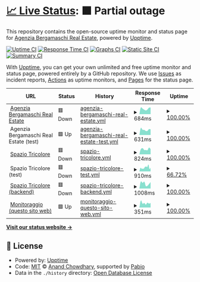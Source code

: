 # [📈 Live Status](https://status.agenziabergamaschi.com): <!--live status--> **🟧 Partial outage**

This repository contains the open-source uptime monitor and status page for [Agenzia Bergamaschi Real Estate](https://agenziabergamaschi.com), powered by [Upptime](https://github.com/upptime/upptime).

[![Uptime CI](https://github.com/agenziabergamaschi/status/workflows/Uptime%20CI/badge.svg)](https://github.com/agenziabergamaschi/status/actions?query=workflow%3A%22Uptime+CI%22)
[![Response Time CI](https://github.com/agenziabergamaschi/status/workflows/Response%20Time%20CI/badge.svg)](https://github.com/agenziabergamaschi/status/actions?query=workflow%3A%22Response+Time+CI%22)
[![Graphs CI](https://github.com/agenziabergamaschi/status/workflows/Graphs%20CI/badge.svg)](https://github.com/agenziabergamaschi/status/actions?query=workflow%3A%22Graphs+CI%22)
[![Static Site CI](https://github.com/agenziabergamaschi/status/workflows/Static%20Site%20CI/badge.svg)](https://github.com/agenziabergamaschi/status/actions?query=workflow%3A%22Static+Site+CI%22)
[![Summary CI](https://github.com/agenziabergamaschi/status/workflows/Summary%20CI/badge.svg)](https://github.com/agenziabergamaschi/status/actions?query=workflow%3A%22Summary+CI%22)

With [Upptime](https://upptime.js.org), you can get your own unlimited and free uptime monitor and status page, powered entirely by a GitHub repository. We use [Issues](https://github.com/agenziabergamaschi/status/issues) as incident reports, [Actions](https://github.com/agenziabergamaschi/status/actions) as uptime monitors, and [Pages](https://status.agenziabergamaschi.com) for the status page.

<!--start: status pages-->
<!-- This summary is generated by Upptime (https://github.com/upptime/upptime) -->
<!-- Do not edit this manually, your changes will be overwritten -->
<!-- prettier-ignore -->
| URL | Status | History | Response Time | Uptime |
| --- | ------ | ------- | ------------- | ------ |
| <img alt="" src="https://icons.duckduckgo.com/ip3/agenziabergamaschi.com.ico" height="13"> [Agenzia Bergamaschi Real Estate](https://agenziabergamaschi.com) | 🟥 Down | [agenzia-bergamaschi-real-estate.yml](https://github.com/agenziabergamaschi/status/commits/HEAD/history/agenzia-bergamaschi-real-estate.yml) | <details><summary><img alt="Response time graph" src="./graphs/agenzia-bergamaschi-real-estate/response-time-week.png" height="20"> 684ms</summary><br><a href="https://status.agenziabergamaschi.com/history/agenzia-bergamaschi-real-estate"><img alt="Response time 655" src="https://img.shields.io/endpoint?url=https%3A%2F%2Fraw.githubusercontent.com%2Fagenziabergamaschi%2Fstatus%2FHEAD%2Fapi%2Fagenzia-bergamaschi-real-estate%2Fresponse-time.json"></a><br><a href="https://status.agenziabergamaschi.com/history/agenzia-bergamaschi-real-estate"><img alt="24-hour response time 651" src="https://img.shields.io/endpoint?url=https%3A%2F%2Fraw.githubusercontent.com%2Fagenziabergamaschi%2Fstatus%2FHEAD%2Fapi%2Fagenzia-bergamaschi-real-estate%2Fresponse-time-day.json"></a><br><a href="https://status.agenziabergamaschi.com/history/agenzia-bergamaschi-real-estate"><img alt="7-day response time 684" src="https://img.shields.io/endpoint?url=https%3A%2F%2Fraw.githubusercontent.com%2Fagenziabergamaschi%2Fstatus%2FHEAD%2Fapi%2Fagenzia-bergamaschi-real-estate%2Fresponse-time-week.json"></a><br><a href="https://status.agenziabergamaschi.com/history/agenzia-bergamaschi-real-estate"><img alt="30-day response time 651" src="https://img.shields.io/endpoint?url=https%3A%2F%2Fraw.githubusercontent.com%2Fagenziabergamaschi%2Fstatus%2FHEAD%2Fapi%2Fagenzia-bergamaschi-real-estate%2Fresponse-time-month.json"></a><br><a href="https://status.agenziabergamaschi.com/history/agenzia-bergamaschi-real-estate"><img alt="1-year response time 655" src="https://img.shields.io/endpoint?url=https%3A%2F%2Fraw.githubusercontent.com%2Fagenziabergamaschi%2Fstatus%2FHEAD%2Fapi%2Fagenzia-bergamaschi-real-estate%2Fresponse-time-year.json"></a></details> | <details><summary><a href="https://status.agenziabergamaschi.com/history/agenzia-bergamaschi-real-estate">100.00%</a></summary><a href="https://status.agenziabergamaschi.com/history/agenzia-bergamaschi-real-estate"><img alt="All-time uptime 100.00%" src="https://img.shields.io/endpoint?url=https%3A%2F%2Fraw.githubusercontent.com%2Fagenziabergamaschi%2Fstatus%2FHEAD%2Fapi%2Fagenzia-bergamaschi-real-estate%2Fuptime.json"></a><br><a href="https://status.agenziabergamaschi.com/history/agenzia-bergamaschi-real-estate"><img alt="24-hour uptime 99.99%" src="https://img.shields.io/endpoint?url=https%3A%2F%2Fraw.githubusercontent.com%2Fagenziabergamaschi%2Fstatus%2FHEAD%2Fapi%2Fagenzia-bergamaschi-real-estate%2Fuptime-day.json"></a><br><a href="https://status.agenziabergamaschi.com/history/agenzia-bergamaschi-real-estate"><img alt="7-day uptime 100.00%" src="https://img.shields.io/endpoint?url=https%3A%2F%2Fraw.githubusercontent.com%2Fagenziabergamaschi%2Fstatus%2FHEAD%2Fapi%2Fagenzia-bergamaschi-real-estate%2Fuptime-week.json"></a><br><a href="https://status.agenziabergamaschi.com/history/agenzia-bergamaschi-real-estate"><img alt="30-day uptime 100.00%" src="https://img.shields.io/endpoint?url=https%3A%2F%2Fraw.githubusercontent.com%2Fagenziabergamaschi%2Fstatus%2FHEAD%2Fapi%2Fagenzia-bergamaschi-real-estate%2Fuptime-month.json"></a><br><a href="https://status.agenziabergamaschi.com/history/agenzia-bergamaschi-real-estate"><img alt="1-year uptime 100.00%" src="https://img.shields.io/endpoint?url=https%3A%2F%2Fraw.githubusercontent.com%2Fagenziabergamaschi%2Fstatus%2FHEAD%2Fapi%2Fagenzia-bergamaschi-real-estate%2Fuptime-year.json"></a></details>
| <img alt="" src="https://icons.duckduckgo.com/ip3/null.ico" height="13"> Agenzia Bergamaschi Real Estate (test) | 🟩 Up | [agenzia-bergamaschi-real-estate-test.yml](https://github.com/agenziabergamaschi/status/commits/HEAD/history/agenzia-bergamaschi-real-estate-test.yml) | <details><summary><img alt="Response time graph" src="./graphs/agenzia-bergamaschi-real-estate-test/response-time-week.png" height="20"> 631ms</summary><br><a href="https://status.agenziabergamaschi.com/history/agenzia-bergamaschi-real-estate-test"><img alt="Response time 637" src="https://img.shields.io/endpoint?url=https%3A%2F%2Fraw.githubusercontent.com%2Fagenziabergamaschi%2Fstatus%2FHEAD%2Fapi%2Fagenzia-bergamaschi-real-estate-test%2Fresponse-time.json"></a><br><a href="https://status.agenziabergamaschi.com/history/agenzia-bergamaschi-real-estate-test"><img alt="24-hour response time 682" src="https://img.shields.io/endpoint?url=https%3A%2F%2Fraw.githubusercontent.com%2Fagenziabergamaschi%2Fstatus%2FHEAD%2Fapi%2Fagenzia-bergamaschi-real-estate-test%2Fresponse-time-day.json"></a><br><a href="https://status.agenziabergamaschi.com/history/agenzia-bergamaschi-real-estate-test"><img alt="7-day response time 631" src="https://img.shields.io/endpoint?url=https%3A%2F%2Fraw.githubusercontent.com%2Fagenziabergamaschi%2Fstatus%2FHEAD%2Fapi%2Fagenzia-bergamaschi-real-estate-test%2Fresponse-time-week.json"></a><br><a href="https://status.agenziabergamaschi.com/history/agenzia-bergamaschi-real-estate-test"><img alt="30-day response time 625" src="https://img.shields.io/endpoint?url=https%3A%2F%2Fraw.githubusercontent.com%2Fagenziabergamaschi%2Fstatus%2FHEAD%2Fapi%2Fagenzia-bergamaschi-real-estate-test%2Fresponse-time-month.json"></a><br><a href="https://status.agenziabergamaschi.com/history/agenzia-bergamaschi-real-estate-test"><img alt="1-year response time 637" src="https://img.shields.io/endpoint?url=https%3A%2F%2Fraw.githubusercontent.com%2Fagenziabergamaschi%2Fstatus%2FHEAD%2Fapi%2Fagenzia-bergamaschi-real-estate-test%2Fresponse-time-year.json"></a></details> | <details><summary><a href="https://status.agenziabergamaschi.com/history/agenzia-bergamaschi-real-estate-test">100.00%</a></summary><a href="https://status.agenziabergamaschi.com/history/agenzia-bergamaschi-real-estate-test"><img alt="All-time uptime 100.00%" src="https://img.shields.io/endpoint?url=https%3A%2F%2Fraw.githubusercontent.com%2Fagenziabergamaschi%2Fstatus%2FHEAD%2Fapi%2Fagenzia-bergamaschi-real-estate-test%2Fuptime.json"></a><br><a href="https://status.agenziabergamaschi.com/history/agenzia-bergamaschi-real-estate-test"><img alt="24-hour uptime 99.99%" src="https://img.shields.io/endpoint?url=https%3A%2F%2Fraw.githubusercontent.com%2Fagenziabergamaschi%2Fstatus%2FHEAD%2Fapi%2Fagenzia-bergamaschi-real-estate-test%2Fuptime-day.json"></a><br><a href="https://status.agenziabergamaschi.com/history/agenzia-bergamaschi-real-estate-test"><img alt="7-day uptime 100.00%" src="https://img.shields.io/endpoint?url=https%3A%2F%2Fraw.githubusercontent.com%2Fagenziabergamaschi%2Fstatus%2FHEAD%2Fapi%2Fagenzia-bergamaschi-real-estate-test%2Fuptime-week.json"></a><br><a href="https://status.agenziabergamaschi.com/history/agenzia-bergamaschi-real-estate-test"><img alt="30-day uptime 100.00%" src="https://img.shields.io/endpoint?url=https%3A%2F%2Fraw.githubusercontent.com%2Fagenziabergamaschi%2Fstatus%2FHEAD%2Fapi%2Fagenzia-bergamaschi-real-estate-test%2Fuptime-month.json"></a><br><a href="https://status.agenziabergamaschi.com/history/agenzia-bergamaschi-real-estate-test"><img alt="1-year uptime 100.00%" src="https://img.shields.io/endpoint?url=https%3A%2F%2Fraw.githubusercontent.com%2Fagenziabergamaschi%2Fstatus%2FHEAD%2Fapi%2Fagenzia-bergamaschi-real-estate-test%2Fuptime-year.json"></a></details>
| <img alt="" src="https://icons.duckduckgo.com/ip3/spaziotricolore.it.ico" height="13"> [Spazio Tricolore](https://spaziotricolore.it) | 🟥 Down | [spazio-tricolore.yml](https://github.com/agenziabergamaschi/status/commits/HEAD/history/spazio-tricolore.yml) | <details><summary><img alt="Response time graph" src="./graphs/spazio-tricolore/response-time-week.png" height="20"> 824ms</summary><br><a href="https://status.agenziabergamaschi.com/history/spazio-tricolore"><img alt="Response time 749" src="https://img.shields.io/endpoint?url=https%3A%2F%2Fraw.githubusercontent.com%2Fagenziabergamaschi%2Fstatus%2FHEAD%2Fapi%2Fspazio-tricolore%2Fresponse-time.json"></a><br><a href="https://status.agenziabergamaschi.com/history/spazio-tricolore"><img alt="24-hour response time 849" src="https://img.shields.io/endpoint?url=https%3A%2F%2Fraw.githubusercontent.com%2Fagenziabergamaschi%2Fstatus%2FHEAD%2Fapi%2Fspazio-tricolore%2Fresponse-time-day.json"></a><br><a href="https://status.agenziabergamaschi.com/history/spazio-tricolore"><img alt="7-day response time 824" src="https://img.shields.io/endpoint?url=https%3A%2F%2Fraw.githubusercontent.com%2Fagenziabergamaschi%2Fstatus%2FHEAD%2Fapi%2Fspazio-tricolore%2Fresponse-time-week.json"></a><br><a href="https://status.agenziabergamaschi.com/history/spazio-tricolore"><img alt="30-day response time 773" src="https://img.shields.io/endpoint?url=https%3A%2F%2Fraw.githubusercontent.com%2Fagenziabergamaschi%2Fstatus%2FHEAD%2Fapi%2Fspazio-tricolore%2Fresponse-time-month.json"></a><br><a href="https://status.agenziabergamaschi.com/history/spazio-tricolore"><img alt="1-year response time 749" src="https://img.shields.io/endpoint?url=https%3A%2F%2Fraw.githubusercontent.com%2Fagenziabergamaschi%2Fstatus%2FHEAD%2Fapi%2Fspazio-tricolore%2Fresponse-time-year.json"></a></details> | <details><summary><a href="https://status.agenziabergamaschi.com/history/spazio-tricolore">100.00%</a></summary><a href="https://status.agenziabergamaschi.com/history/spazio-tricolore"><img alt="All-time uptime 100.00%" src="https://img.shields.io/endpoint?url=https%3A%2F%2Fraw.githubusercontent.com%2Fagenziabergamaschi%2Fstatus%2FHEAD%2Fapi%2Fspazio-tricolore%2Fuptime.json"></a><br><a href="https://status.agenziabergamaschi.com/history/spazio-tricolore"><img alt="24-hour uptime 99.99%" src="https://img.shields.io/endpoint?url=https%3A%2F%2Fraw.githubusercontent.com%2Fagenziabergamaschi%2Fstatus%2FHEAD%2Fapi%2Fspazio-tricolore%2Fuptime-day.json"></a><br><a href="https://status.agenziabergamaschi.com/history/spazio-tricolore"><img alt="7-day uptime 100.00%" src="https://img.shields.io/endpoint?url=https%3A%2F%2Fraw.githubusercontent.com%2Fagenziabergamaschi%2Fstatus%2FHEAD%2Fapi%2Fspazio-tricolore%2Fuptime-week.json"></a><br><a href="https://status.agenziabergamaschi.com/history/spazio-tricolore"><img alt="30-day uptime 100.00%" src="https://img.shields.io/endpoint?url=https%3A%2F%2Fraw.githubusercontent.com%2Fagenziabergamaschi%2Fstatus%2FHEAD%2Fapi%2Fspazio-tricolore%2Fuptime-month.json"></a><br><a href="https://status.agenziabergamaschi.com/history/spazio-tricolore"><img alt="1-year uptime 100.00%" src="https://img.shields.io/endpoint?url=https%3A%2F%2Fraw.githubusercontent.com%2Fagenziabergamaschi%2Fstatus%2FHEAD%2Fapi%2Fspazio-tricolore%2Fuptime-year.json"></a></details>
| <img alt="" src="https://icons.duckduckgo.com/ip3/null.ico" height="13"> Spazio Tricolore (test) | 🟥 Down | [spazio-tricolore-test.yml](https://github.com/agenziabergamaschi/status/commits/HEAD/history/spazio-tricolore-test.yml) | <details><summary><img alt="Response time graph" src="./graphs/spazio-tricolore-test/response-time-week.png" height="20"> 910ms</summary><br><a href="https://status.agenziabergamaschi.com/history/spazio-tricolore-test"><img alt="Response time 806" src="https://img.shields.io/endpoint?url=https%3A%2F%2Fraw.githubusercontent.com%2Fagenziabergamaschi%2Fstatus%2FHEAD%2Fapi%2Fspazio-tricolore-test%2Fresponse-time.json"></a><br><a href="https://status.agenziabergamaschi.com/history/spazio-tricolore-test"><img alt="24-hour response time 692" src="https://img.shields.io/endpoint?url=https%3A%2F%2Fraw.githubusercontent.com%2Fagenziabergamaschi%2Fstatus%2FHEAD%2Fapi%2Fspazio-tricolore-test%2Fresponse-time-day.json"></a><br><a href="https://status.agenziabergamaschi.com/history/spazio-tricolore-test"><img alt="7-day response time 910" src="https://img.shields.io/endpoint?url=https%3A%2F%2Fraw.githubusercontent.com%2Fagenziabergamaschi%2Fstatus%2FHEAD%2Fapi%2Fspazio-tricolore-test%2Fresponse-time-week.json"></a><br><a href="https://status.agenziabergamaschi.com/history/spazio-tricolore-test"><img alt="30-day response time 941" src="https://img.shields.io/endpoint?url=https%3A%2F%2Fraw.githubusercontent.com%2Fagenziabergamaschi%2Fstatus%2FHEAD%2Fapi%2Fspazio-tricolore-test%2Fresponse-time-month.json"></a><br><a href="https://status.agenziabergamaschi.com/history/spazio-tricolore-test"><img alt="1-year response time 806" src="https://img.shields.io/endpoint?url=https%3A%2F%2Fraw.githubusercontent.com%2Fagenziabergamaschi%2Fstatus%2FHEAD%2Fapi%2Fspazio-tricolore-test%2Fresponse-time-year.json"></a></details> | <details><summary><a href="https://status.agenziabergamaschi.com/history/spazio-tricolore-test">66.72%</a></summary><a href="https://status.agenziabergamaschi.com/history/spazio-tricolore-test"><img alt="All-time uptime 97.86%" src="https://img.shields.io/endpoint?url=https%3A%2F%2Fraw.githubusercontent.com%2Fagenziabergamaschi%2Fstatus%2FHEAD%2Fapi%2Fspazio-tricolore-test%2Fuptime.json"></a><br><a href="https://status.agenziabergamaschi.com/history/spazio-tricolore-test"><img alt="24-hour uptime 59.13%" src="https://img.shields.io/endpoint?url=https%3A%2F%2Fraw.githubusercontent.com%2Fagenziabergamaschi%2Fstatus%2FHEAD%2Fapi%2Fspazio-tricolore-test%2Fuptime-day.json"></a><br><a href="https://status.agenziabergamaschi.com/history/spazio-tricolore-test"><img alt="7-day uptime 66.72%" src="https://img.shields.io/endpoint?url=https%3A%2F%2Fraw.githubusercontent.com%2Fagenziabergamaschi%2Fstatus%2FHEAD%2Fapi%2Fspazio-tricolore-test%2Fuptime-week.json"></a><br><a href="https://status.agenziabergamaschi.com/history/spazio-tricolore-test"><img alt="30-day uptime 92.34%" src="https://img.shields.io/endpoint?url=https%3A%2F%2Fraw.githubusercontent.com%2Fagenziabergamaschi%2Fstatus%2FHEAD%2Fapi%2Fspazio-tricolore-test%2Fuptime-month.json"></a><br><a href="https://status.agenziabergamaschi.com/history/spazio-tricolore-test"><img alt="1-year uptime 97.86%" src="https://img.shields.io/endpoint?url=https%3A%2F%2Fraw.githubusercontent.com%2Fagenziabergamaschi%2Fstatus%2FHEAD%2Fapi%2Fspazio-tricolore-test%2Fuptime-year.json"></a></details>
| <img alt="" src="https://icons.duckduckgo.com/ip3/api.agenziabergamaschi.com.ico" height="13"> [Spazio Tricolore (backend)](https://api.agenziabergamaschi.com/spaziotricolore/) | 🟥 Down | [spazio-tricolore-backend.yml](https://github.com/agenziabergamaschi/status/commits/HEAD/history/spazio-tricolore-backend.yml) | <details><summary><img alt="Response time graph" src="./graphs/spazio-tricolore-backend/response-time-week.png" height="20"> 1008ms</summary><br><a href="https://status.agenziabergamaschi.com/history/spazio-tricolore-backend"><img alt="Response time 1094" src="https://img.shields.io/endpoint?url=https%3A%2F%2Fraw.githubusercontent.com%2Fagenziabergamaschi%2Fstatus%2FHEAD%2Fapi%2Fspazio-tricolore-backend%2Fresponse-time.json"></a><br><a href="https://status.agenziabergamaschi.com/history/spazio-tricolore-backend"><img alt="24-hour response time 928" src="https://img.shields.io/endpoint?url=https%3A%2F%2Fraw.githubusercontent.com%2Fagenziabergamaschi%2Fstatus%2FHEAD%2Fapi%2Fspazio-tricolore-backend%2Fresponse-time-day.json"></a><br><a href="https://status.agenziabergamaschi.com/history/spazio-tricolore-backend"><img alt="7-day response time 1008" src="https://img.shields.io/endpoint?url=https%3A%2F%2Fraw.githubusercontent.com%2Fagenziabergamaschi%2Fstatus%2FHEAD%2Fapi%2Fspazio-tricolore-backend%2Fresponse-time-week.json"></a><br><a href="https://status.agenziabergamaschi.com/history/spazio-tricolore-backend"><img alt="30-day response time 1123" src="https://img.shields.io/endpoint?url=https%3A%2F%2Fraw.githubusercontent.com%2Fagenziabergamaschi%2Fstatus%2FHEAD%2Fapi%2Fspazio-tricolore-backend%2Fresponse-time-month.json"></a><br><a href="https://status.agenziabergamaschi.com/history/spazio-tricolore-backend"><img alt="1-year response time 1094" src="https://img.shields.io/endpoint?url=https%3A%2F%2Fraw.githubusercontent.com%2Fagenziabergamaschi%2Fstatus%2FHEAD%2Fapi%2Fspazio-tricolore-backend%2Fresponse-time-year.json"></a></details> | <details><summary><a href="https://status.agenziabergamaschi.com/history/spazio-tricolore-backend">100.00%</a></summary><a href="https://status.agenziabergamaschi.com/history/spazio-tricolore-backend"><img alt="All-time uptime 99.92%" src="https://img.shields.io/endpoint?url=https%3A%2F%2Fraw.githubusercontent.com%2Fagenziabergamaschi%2Fstatus%2FHEAD%2Fapi%2Fspazio-tricolore-backend%2Fuptime.json"></a><br><a href="https://status.agenziabergamaschi.com/history/spazio-tricolore-backend"><img alt="24-hour uptime 99.99%" src="https://img.shields.io/endpoint?url=https%3A%2F%2Fraw.githubusercontent.com%2Fagenziabergamaschi%2Fstatus%2FHEAD%2Fapi%2Fspazio-tricolore-backend%2Fuptime-day.json"></a><br><a href="https://status.agenziabergamaschi.com/history/spazio-tricolore-backend"><img alt="7-day uptime 100.00%" src="https://img.shields.io/endpoint?url=https%3A%2F%2Fraw.githubusercontent.com%2Fagenziabergamaschi%2Fstatus%2FHEAD%2Fapi%2Fspazio-tricolore-backend%2Fuptime-week.json"></a><br><a href="https://status.agenziabergamaschi.com/history/spazio-tricolore-backend"><img alt="30-day uptime 100.00%" src="https://img.shields.io/endpoint?url=https%3A%2F%2Fraw.githubusercontent.com%2Fagenziabergamaschi%2Fstatus%2FHEAD%2Fapi%2Fspazio-tricolore-backend%2Fuptime-month.json"></a><br><a href="https://status.agenziabergamaschi.com/history/spazio-tricolore-backend"><img alt="1-year uptime 99.92%" src="https://img.shields.io/endpoint?url=https%3A%2F%2Fraw.githubusercontent.com%2Fagenziabergamaschi%2Fstatus%2FHEAD%2Fapi%2Fspazio-tricolore-backend%2Fuptime-year.json"></a></details>
| <img alt="" src="https://icons.duckduckgo.com/ip3/status.agenziabergamaschi.com.ico" height="13"> [Monitoraggio (questo sito web)](https://status.agenziabergamaschi.com) | 🟩 Up | [monitoraggio-questo-sito-web.yml](https://github.com/agenziabergamaschi/status/commits/HEAD/history/monitoraggio-questo-sito-web.yml) | <details><summary><img alt="Response time graph" src="./graphs/monitoraggio-questo-sito-web/response-time-week.png" height="20"> 351ms</summary><br><a href="https://status.agenziabergamaschi.com/history/monitoraggio-questo-sito-web"><img alt="Response time 319" src="https://img.shields.io/endpoint?url=https%3A%2F%2Fraw.githubusercontent.com%2Fagenziabergamaschi%2Fstatus%2FHEAD%2Fapi%2Fmonitoraggio-questo-sito-web%2Fresponse-time.json"></a><br><a href="https://status.agenziabergamaschi.com/history/monitoraggio-questo-sito-web"><img alt="24-hour response time 355" src="https://img.shields.io/endpoint?url=https%3A%2F%2Fraw.githubusercontent.com%2Fagenziabergamaschi%2Fstatus%2FHEAD%2Fapi%2Fmonitoraggio-questo-sito-web%2Fresponse-time-day.json"></a><br><a href="https://status.agenziabergamaschi.com/history/monitoraggio-questo-sito-web"><img alt="7-day response time 351" src="https://img.shields.io/endpoint?url=https%3A%2F%2Fraw.githubusercontent.com%2Fagenziabergamaschi%2Fstatus%2FHEAD%2Fapi%2Fmonitoraggio-questo-sito-web%2Fresponse-time-week.json"></a><br><a href="https://status.agenziabergamaschi.com/history/monitoraggio-questo-sito-web"><img alt="30-day response time 307" src="https://img.shields.io/endpoint?url=https%3A%2F%2Fraw.githubusercontent.com%2Fagenziabergamaschi%2Fstatus%2FHEAD%2Fapi%2Fmonitoraggio-questo-sito-web%2Fresponse-time-month.json"></a><br><a href="https://status.agenziabergamaschi.com/history/monitoraggio-questo-sito-web"><img alt="1-year response time 319" src="https://img.shields.io/endpoint?url=https%3A%2F%2Fraw.githubusercontent.com%2Fagenziabergamaschi%2Fstatus%2FHEAD%2Fapi%2Fmonitoraggio-questo-sito-web%2Fresponse-time-year.json"></a></details> | <details><summary><a href="https://status.agenziabergamaschi.com/history/monitoraggio-questo-sito-web">100.00%</a></summary><a href="https://status.agenziabergamaschi.com/history/monitoraggio-questo-sito-web"><img alt="All-time uptime 100.00%" src="https://img.shields.io/endpoint?url=https%3A%2F%2Fraw.githubusercontent.com%2Fagenziabergamaschi%2Fstatus%2FHEAD%2Fapi%2Fmonitoraggio-questo-sito-web%2Fuptime.json"></a><br><a href="https://status.agenziabergamaschi.com/history/monitoraggio-questo-sito-web"><img alt="24-hour uptime 100.00%" src="https://img.shields.io/endpoint?url=https%3A%2F%2Fraw.githubusercontent.com%2Fagenziabergamaschi%2Fstatus%2FHEAD%2Fapi%2Fmonitoraggio-questo-sito-web%2Fuptime-day.json"></a><br><a href="https://status.agenziabergamaschi.com/history/monitoraggio-questo-sito-web"><img alt="7-day uptime 100.00%" src="https://img.shields.io/endpoint?url=https%3A%2F%2Fraw.githubusercontent.com%2Fagenziabergamaschi%2Fstatus%2FHEAD%2Fapi%2Fmonitoraggio-questo-sito-web%2Fuptime-week.json"></a><br><a href="https://status.agenziabergamaschi.com/history/monitoraggio-questo-sito-web"><img alt="30-day uptime 100.00%" src="https://img.shields.io/endpoint?url=https%3A%2F%2Fraw.githubusercontent.com%2Fagenziabergamaschi%2Fstatus%2FHEAD%2Fapi%2Fmonitoraggio-questo-sito-web%2Fuptime-month.json"></a><br><a href="https://status.agenziabergamaschi.com/history/monitoraggio-questo-sito-web"><img alt="1-year uptime 100.00%" src="https://img.shields.io/endpoint?url=https%3A%2F%2Fraw.githubusercontent.com%2Fagenziabergamaschi%2Fstatus%2FHEAD%2Fapi%2Fmonitoraggio-questo-sito-web%2Fuptime-year.json"></a></details>

<!--end: status pages-->

[**Visit our status website →**](https://status.agenziabergamaschi.com)

## 📄 License

- Powered by: [Upptime](https://github.com/upptime/upptime)
- Code: [MIT](./LICENSE) © [Anand Chowdhary](https://anandchowdhary.com), supported by [Pabio](https://pabio.com)
- Data in the `./history` directory: [Open Database License](https://opendatacommons.org/licenses/odbl/1-0/)
